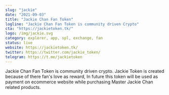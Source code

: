 ```yaml
---
slug: "jackie"
date: "2021-09-03"
title: "Jackie Chan Fan Token"
logline: "Jackie Chan Fan Token is community driven Crypto"
cta: "https://jackietoken.tk/"
logo: /img/jackie.svg
category: explorer, app, spl, exchange, fan
status: live
website: https://jackietoken.tk/
twitter: https://twitter.com/jackie_token/
telegram: https://t.me/jackietoken
---
```


Jackie Chan Fan Token is community driven crypto. Jackie Token is created because of there fan's love as reward, In future this token will be used as payment on ecommerce website while purchasing Master Jackie Chan related products.
